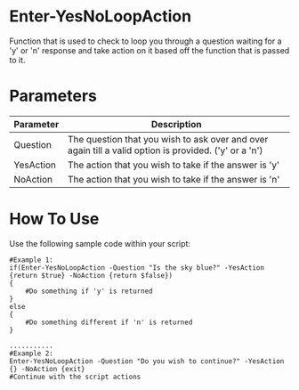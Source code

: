 # Enter-YesNoLoopAction
Function that is used to check to loop you through a question waiting for a 'y' or 'n' response and take action on it based off the function that is passed to it. 

# Parameters

Parameter | Description 
----------|------------
Question | The question that you wish to ask over and over again till a valid option is provided. ('y' or a 'n')
YesAction | The action that you wish to take if the answer is 'y'
NoAction | The action that you wish to take if the answer is 'n'

# How To Use

Use the following sample code within your script: 

```
#Example 1: 
if(Enter-YesNoLoopAction -Question "Is the sky blue?" -YesAction {return $true} -NoAction {return $false})
{
    #Do something if 'y' is returned
}
else
{
    #Do something different if 'n' is returned
}

...........
#Example 2: 
Enter-YesNoLoopAction -Question "Do you wish to continue?" -YesAction {} -NoAction {exit} 
#Continue with the script actions 

```